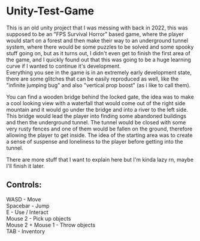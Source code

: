 # Unity-Test-Game
This is an old unity project that I was messing with back in 2022, this was supposed to be an "FPS Survival Horror" based game, where the player would start on a forest and then make their way to an underground tunnel system, where there would be some puzzles to be solved and some spooky stuff going on, but as it turns out, I didn't even get to finish the first area of the game, and I quickly found out that this was going to be a huge learning curve if I wanted to continue it's development.  
Everything you see in the game is in an extremely early development state, there are some glitches that can be easily reproduced as well, like the "infinite jumping bug" and also "vertical prop boost" (as i like to call them).  

You can find a wooden bridge behind the locked gate, the idea was to make a cool looking view with a waterfall that would come out of the right side mountain and it would go under the bridge and into a river to the left side. This bridge would lead the player into finding some abandoned buildings and then the underground tunnel. The tunnel would be closed with some very rusty fences and one of them would be fallen on the ground, therefore allowing the player to get inside. The idea of the starting area was to create a sense of suspense and loneliness to the player before getting into the tunnel.

There are more stuff that I want to explain here but I'm kinda lazy rn, maybe I'll finish it later.  

## Controls:
WASD - Move  
Spacebar - Jump  
E - Use / Interact  
Mouse 2 - Pick up objects  
Mouse 2 + Mouse 1 - Throw objects  
TAB - Inventory  
